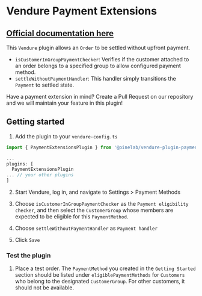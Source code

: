 # Vendure Payment Extensions

## [Official documentation here](https://plugins.pinelab.studio/plugin/vendure-plugin-payment-extensions)

This `Vendure` plugin allows an `Order` to be settled without upfront payment.

- `isCustomerInGroupPaymentChecker`: Verifies if the customer attached to an order belongs to a specified group to allow configured payment method.
- `settleWithoutPaymentHandler`: This handler simply transitions the `Payment` to settled state.

Have a payment extension in mind? Create a Pull Request on our repository and we will maintain your feature in this plugin!

## Getting started

1. Add the plugin to your `vendure-config.ts`

```ts
import { PaymentExtensionsPlugin } from '@pinelab/vendure-plugin-payment-extensions';

...
plugins: [
  PaymentExtensionsPlugin
... // your other plugins
]

```

2. Start Vendure, log in, and navigate to Settings > Payment Methods
3. Choose `isCustomerInGroupPaymentChecker` as the `Payment eligibility checker`, and then select the `CustomerGroup` whose members are expected to be eligible for this `PaymentMethod`.

4. Choose `settleWithoutPaymentHandler` as `Payment handler`
5. Click `Save`

### Test the plugin

1. Place a test order. The `PaymentMethod` you created in the `Getting Started` section should be listed under `eligiblePaymentMethods` for `Customers` who belong to the designated `CustomerGroup`. For other customers, it should not be available.
